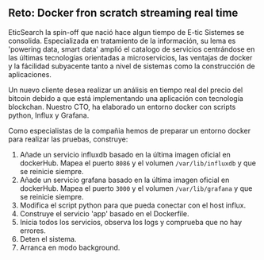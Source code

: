 ## Reto: Docker fron scratch streaming real time

EticSearch la spin-off que nació hace algun tiempo de E-tic Sistemes se consolida. Especializada en tratamiento de la información, su lema es 'powering data, smart data' amplió el catalogo de servicios centrándose en las últimas tecnologías orientadas a microservicios, las ventajas de docker y la fácilidad subyacente tanto a nivel de sistemas como la construcción de aplicaciones.

Un nuevo cliente desea realizar un análisis en tiempo real del precio del bitcoin debido a que está implementando una aplicación con tecnología blockchan. Nuestro CTO, ha elaborado un entorno docker con scripts python, Influx y Grafana.

Como especialistas de la compañia hemos de preparar un entorno docker para realizar las pruebas, construye:

1. Añade un servicio influxdb basado en la última imagen oficial en dockerHub. Mapea el puerto `8086` y el volumen `/var/lib/influxdb` y que se reinicie siempre.
2. Añade un servicio grafana basado en la última imagen oficial en dockerHub. Mapea el puerto `3000` y el volumen `/var/lib/grafana` y que se reinicie siempre.
3. Modifica el script python para que pueda conectar con el host influx.
4. Construye el servicio 'app' basado en el Dockerfile.
5. Inicia todos los servicios, observa los logs y comprueba que no hay errores.
6. Deten el sistema.
7. Arranca en modo background.


